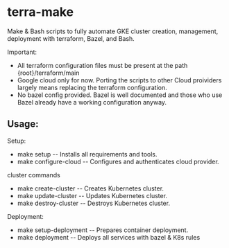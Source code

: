 # terra-make

Make & Bash scripts to fully automate GKE cluster creation, management, deployment with terraform, Bazel, and Bash. 

Important: 
* All terraform configuration files must be present at the path {root}/terraform/main
* Google cloud only for now. Porting the scripts to other Cloud proividers largely means replacing the terraform configuration. 
* No bazel config provided. Bazel is well documented and those who use Bazel already have a working configuration anyway. 

## Usage:

Setup: 
*    make setup   		-- Installs all requirements and tools.
*    make configure-cloud -- Configures and authenticates cloud provider.

cluster commands
* make create-cluster   -- Creates Kubernetes cluster.
* make update-cluster   -- Updates Kubernetes cluster.
* make destroy-cluster 	-- Destroys Kubernetes cluster.

Deployment:

* make setup-deployment    -- Prepares container deployment.
* make deployment     		-- Deploys all services with bazel & K8s rules 
